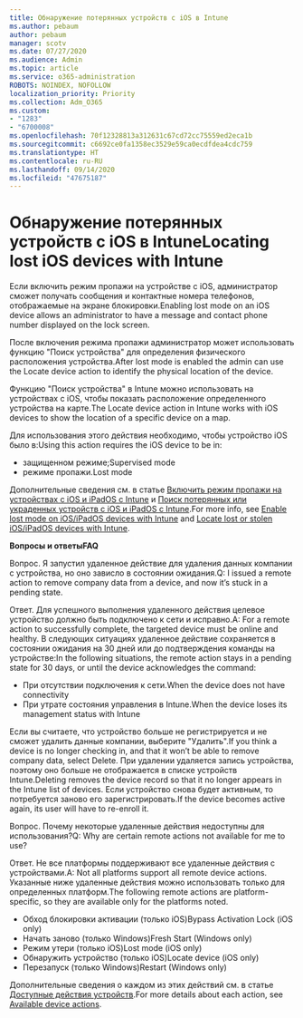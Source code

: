 ```yaml
---
title: Обнаружение потерянных устройств с iOS в Intune
ms.author: pebaum
author: pebaum
manager: scotv
ms.date: 07/27/2020
ms.audience: Admin
ms.topic: article
ms.service: o365-administration
ROBOTS: NOINDEX, NOFOLLOW
localization_priority: Priority
ms.collection: Adm_O365
ms.custom:
- "1283"
- "6700008"
ms.openlocfilehash: 70f12328813a312631c67cd72cc75559ed2eca1b
ms.sourcegitcommit: c6692ce0fa1358ec3529e59ca0ecdfdea4cdc759
ms.translationtype: HT
ms.contentlocale: ru-RU
ms.lasthandoff: 09/14/2020
ms.locfileid: "47675187"
---
```

# <a name="locating-lost-ios-devices-with-intune"></a><span data-ttu-id="af149-102">Обнаружение потерянных устройств с iOS в Intune</span><span class="sxs-lookup"><span data-stu-id="af149-102">Locating lost iOS devices with Intune</span></span>

<span data-ttu-id="af149-103">Если включить режим пропажи на устройстве с iOS, администратор сможет получать сообщения и контактные номера телефонов, отображаемые на экране блокировки.</span><span class="sxs-lookup"><span data-stu-id="af149-103">Enabling lost mode on an iOS device allows an administrator to have a message and contact phone number displayed on the lock screen.</span></span>

<span data-ttu-id="af149-104">После включения режима пропажи администратор может использовать функцию "Поиск устройства" для определения физического расположения устройства.</span><span class="sxs-lookup"><span data-stu-id="af149-104">After lost mode is enabled the admin can use the Locate device action to identify the physical location of the device.</span></span>

<span data-ttu-id="af149-105">Функцию "Поиск устройства" в Intune можно использовать на устройствах с iOS, чтобы показать расположение определенного устройства на карте.</span><span class="sxs-lookup"><span data-stu-id="af149-105">The Locate device action in Intune works with iOS devices to show the location of a specific device on a map.</span></span>

<span data-ttu-id="af149-106">Для использования этого действия необходимо, чтобы устройство iOS было в:</span><span class="sxs-lookup"><span data-stu-id="af149-106">Using this action requires the iOS device to be in:</span></span>

- <span data-ttu-id="af149-107">защищенном режиме;</span><span class="sxs-lookup"><span data-stu-id="af149-107">Supervised mode</span></span>
- <span data-ttu-id="af149-108">режиме пропажи.</span><span class="sxs-lookup"><span data-stu-id="af149-108">Lost mode</span></span>

<span data-ttu-id="af149-109">Дополнительные сведения см. в статье [Включить режим пропажи на устройствах с iOS и iPadOS с Intune](https://docs.microsoft.com/intune/device-lost-mode) и [Поиск потерянных или украденных устройств с iOS и iPadOS с Intune](https://docs.microsoft.com/intune/device-locate).</span><span class="sxs-lookup"><span data-stu-id="af149-109">For more info, see [Enable lost mode on iOS/iPadOS devices with Intune](https://docs.microsoft.com/intune/device-lost-mode) and [Locate lost or stolen iOS/iPadOS devices with Intune](https://docs.microsoft.com/intune/device-locate).</span></span>

<span data-ttu-id="af149-110">**Вопросы и ответы**</span><span class="sxs-lookup"><span data-stu-id="af149-110">**FAQ**</span></span>

<span data-ttu-id="af149-111">Вопрос. Я запустил удаленное действие для удаления данных компании с устройства, но оно зависло в состоянии ожидания.</span><span class="sxs-lookup"><span data-stu-id="af149-111">Q: I issued a remote action to remove company data from a device, and now it’s stuck in a pending state.</span></span>

<span data-ttu-id="af149-112">Ответ. Для успешного выполнения удаленного действия целевое устройство должно быть подключено к сети и исправно.</span><span class="sxs-lookup"><span data-stu-id="af149-112">A: For a remote action to successfully complete, the targeted device must be online and healthy.</span></span> <span data-ttu-id="af149-113">В следующих ситуациях удаленное действие сохраняется в состоянии ожидания на 30 дней или до подтверждения команды на устройстве:</span><span class="sxs-lookup"><span data-stu-id="af149-113">In the following situations, the remote action stays in a pending state for 30 days, or until the device acknowledges the command:</span></span>

- <span data-ttu-id="af149-114">При отсутствии подключения к сети.</span><span class="sxs-lookup"><span data-stu-id="af149-114">When the device does not have connectivity</span></span>
- <span data-ttu-id="af149-115">При утрате состояния управления в Intune.</span><span class="sxs-lookup"><span data-stu-id="af149-115">When the device loses its management status with Intune</span></span>

<span data-ttu-id="af149-116">Если вы считаете, что устройство больше не регистрируется и не сможет удалить данные компании, выберите "Удалить".</span><span class="sxs-lookup"><span data-stu-id="af149-116">If you think a device is no longer checking in, and that it won’t be able to remove company data, select Delete.</span></span> <span data-ttu-id="af149-117">При удалении удаляется запись устройства, поэтому оно больше не отображается в списке устройств Intune.</span><span class="sxs-lookup"><span data-stu-id="af149-117">Deleting removes the device record so that it no longer appears in the Intune list of devices.</span></span> <span data-ttu-id="af149-118">Если устройство снова будет активным, то потребуется заново его зарегистрировать.</span><span class="sxs-lookup"><span data-stu-id="af149-118">If the device becomes active again, its user will have to re-enroll it.</span></span>

<span data-ttu-id="af149-119">Вопрос. Почему некоторые удаленные действия недоступны для использования?</span><span class="sxs-lookup"><span data-stu-id="af149-119">Q: Why are certain remote actions not available for me to use?</span></span>

<span data-ttu-id="af149-120">Ответ. Не все платформы поддерживают все удаленные действия с устройствами.</span><span class="sxs-lookup"><span data-stu-id="af149-120">A: Not all platforms support all remote device actions.</span></span> <span data-ttu-id="af149-121">Указанные ниже удаленные действия можно использовать только для определенных платформ.</span><span class="sxs-lookup"><span data-stu-id="af149-121">The following remote actions are platform-specific, so they are available only for the platforms noted.</span></span>

- <span data-ttu-id="af149-122">Обход блокировки активации (только iOS)</span><span class="sxs-lookup"><span data-stu-id="af149-122">Bypass Activation Lock (iOS only)</span></span>
- <span data-ttu-id="af149-123">Начать заново (только Windows)</span><span class="sxs-lookup"><span data-stu-id="af149-123">Fresh Start (Windows only)</span></span>
- <span data-ttu-id="af149-124">Режим утери (только iOS)</span><span class="sxs-lookup"><span data-stu-id="af149-124">Lost mode (iOS only)</span></span>
- <span data-ttu-id="af149-125">Обнаружить устройство (только iOS)</span><span class="sxs-lookup"><span data-stu-id="af149-125">Locate device (iOS only)</span></span>
- <span data-ttu-id="af149-126">Перезапуск (только Windows)</span><span class="sxs-lookup"><span data-stu-id="af149-126">Restart (Windows only)</span></span>

<span data-ttu-id="af149-127">Дополнительные сведения о каждом из этих действий см. в статье [Доступные действия устройств](https://docs.microsoft.com/intune/device-management#available-device-actions).</span><span class="sxs-lookup"><span data-stu-id="af149-127">For more details about each action, see [Available device actions](https://docs.microsoft.com/intune/device-management#available-device-actions).</span></span>
